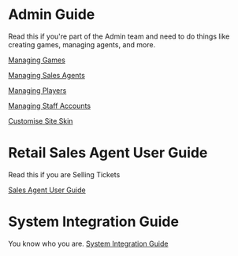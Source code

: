  <!-- TITLE: System Guide -->
<!-- SUBTITLE: A complete guide for managing Games, Sales Agents, Players and more -->




# Admin Guide
Read this if you're part of the Admin team and need to do things like creating games, managing agents, and more.

[Managing Games](/administration/games "Managing your Lottery & Raffle Games")

[Managing Sales Agents](/administration/agents "Managing Retail Lottery Sales Agents")

[Managing Players](/administration/players "Managing Players")

[Managing Staff Accounts](/administration/staff "Providing access for Company employees")

[Customise Site Skin](/administration/skinning "Customizing your Player Web site!")

# Retail Sales Agent User Guide
Read this if you are Selling Tickets

[Sales Agent User Guide](retail-sales-agents/ "title text!")

# System Integration Guide
You know who you are.
[System Integration Guide](http://docs.bonoboplc.com:4567/)


